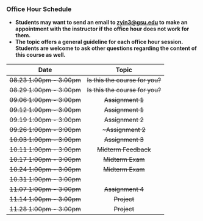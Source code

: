 ### Office Hour Schedule

+ **Students may want to send an email to zyin3@gsu.edu to make an appointment with the instructor if the office hour does not work for them.**
+ **The topic offers a general guideline for each office hour session. Students are welcome to ask other questions regarding the content of this course as well.**

| Date                 | Topic                              |
|:--------------------:| :---------------------------------:|
| ~~08.23 1:00pm - 3:00pm~~ | ~~Is this the course for you?~~ |
| ~~08.29 1:00pm - 3:00pm~~ | ~~Is this the course for you?~~ |
| ~~09.06 1:00pm - 3:00pm~~ | ~~Assignment 1~~ |                  
| ~~09.12 1:00pm - 3:00pm~~ | ~~Assignment 1~~ |
| ~~09.19 1:00pm - 3:00pm~~ | ~~Assignment 2~~ |      
| ~~09.26 1:00pm - 3:00pm~~ |~~~Assignment 2~~ |         
| ~~10.03 1:00pm - 3:00pm~~ | ~~Assignment 3~~  | 
| ~~10.11 1:00pm - 3:00pm~~ | ~~Midterm Feedback~~|
| ~~10.17 1:00pm - 3:00pm~~ | ~~Midterm Exam~~ | 
| ~~10.24 1:00pm - 3:00pm~~ | ~~Midterm Exam~~ |    
| ~~10.31 1:00pm - 3:00pm~~ |  | 
| ~~11.07 1:00pm - 3:00pm~~ | ~~Assignment 4~~ | 
| ~~11.14 1:00pm - 3:00pm~~ | ~~Project~~ | 
| ~~11.28 1:00pm - 3:00pm~~ | ~~Project~~ |
